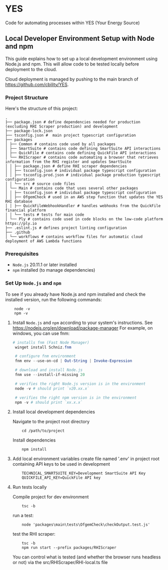 # YES
Code for automating processes within YES (Your Energy Source)

## Local Developer Environment Setup with Node and npm

This guide explains how to set up a local development environment using Node.js and npm. This will allow code to be tested locally before deployment to the cloud. 

Cloud deployment is managed by pushing to the main branch of https://github.com/cbility/YES.

### Project Structure

Here's the structure of this project:
```
.
├── package.json # define dependencies needed for production (excluding RHI Scraper production) and development
├── package-lock.json
├── tsconfig.json #  main project typescript configuration
├── packages
│ ├── Common # contains code used by all packages
│ ├── SmartSuite # contains code defining SmartSuite API interactions
│ ├── QuickFile # contains code defining QuickFile API interactions
│ └── RHIScraper # contains code automating a browser that retrieves information from the RHI register and updates SmartSuite
│ │ ├── package.json # define RHI scraper dependencies
│ │ ├── tsconfig.json # individual package typescript configuration
│ │ ├── tsconfig.prod.json # individual package production typescript configuration
│ │ └── src # source code files
│ └── Main # contains code that uses several other packages
│ │ ├── tsconfig.json # individual package typescript configuration
│ │ ├── OfgemCheck # used in an AWS step function that updates the YES RHI database 
│ │ ├── QuickFileWebhookHandler # handles webhooks from the QuickFile financial platform
│ │ └── tests # tests for main code
│ └── Ply # contains code used in code blocks on the low-code platform https://ply.io
├── .eslint.js # defines project linting configuration
├── .github 
│ └── workflows # contains workflow files for automatic cloud deployment of AWS Lambda functions
```

### Prerequisites

- `Node.js` 20.11.1 or later installed
- `npm` installed (to manage dependencies)

### Set Up `Node.js` and `npm`

To see if you already have Node.js and npm installed and check the installed version, run the following commands:

```shell
    node -v
    npm -v
```

1. Install `Node.js` and `npm` according to your system's instructions. See https://nodejs.org/en/download/package-manager
For example, on windows, you can use fnm:
   ```powershell
   # installs fnm (Fast Node Manager)
    winget install Schniz.fnm

    # configure fnm environment
    fnm env --use-on-cd | Out-String | Invoke-Expression

    # download and install Node.js
    fnm use --install-if-missing 20

    # verifies the right Node.js version is in the environment
    node -v # should print `v20.xx.x`

    # verifies the right npm version is in the environment
    npm -v # should print `xx.x.x`
   ```

2. Install local development dependencies

    Navigate to the project root directory
    ```shell
        cd /path/to/project
    ```
    Install dependencies
    ```shell
        npm install
    ```

3. Add local environment variables
    create file named '.env' in project root containing API keys to be used in development
    ```.env
        TECHNICAL_SMARTSUITE_KEY=Development SmartSuite API Key
        QUICKFILE_API_KEY=QuickFile API key
    ```

4. Run tests locally

    Compile project for dev environment
    ```shell
        tsc -b
    ```
    run a test:
    ```shell
        node 'packages\main\tests\OfgemCheck\checkOutput.test.js'
    ```

    test the RHI scraper:
    ```shell
        tsc -b
        npm run start --prefix packages/RHIScraper
    ```
    You can control what is tested (and whether the browser runs headless or not) via the src/RHIScraper/RHI-local.ts file
